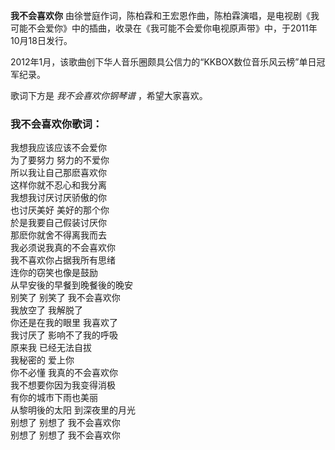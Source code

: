 

**我不会喜欢你**
由徐誉庭作词，陈柏霖和王宏恩作曲，陈柏霖演唱，是电视剧《我可能不会爱你》中的插曲，收录在《我可能不会爱你电视原声带》中，于2011年10月18日发行。

  
2012年1月，该歌曲创下华人音乐圈颇具公信力的“KKBOX数位音乐风云榜”单日冠军纪录。

  
歌词下方是 _我不会喜欢你钢琴谱_ ，希望大家喜欢。

### 我不会喜欢你歌词：

我想我应该应该不会爱你  
为了要努力 努力的不爱你  
所以我让自己那麽喜欢你  
这样你就不忍心和我分离  
我想我讨厌讨厌骄傲的你  
也讨厌美好 美好的那个你  
於是我要自己假装讨厌你  
那麽你就舍不得离我而去  
我必须说我真的不会喜欢你  
我不喜欢你占据我所有思绪  
连你的窃笑也像是鼓励  
从早安後的早餐到晚餐後的晚安  
别笑了 别笑了 我不会喜欢你  
我放空了 我解脱了  
你还是在我的眼里 我喜欢了  
我讨厌了 影响不了我的呼吸  
原来我 已经无法自拔  
我秘密的 爱上你  
你不必懂 我真的不会喜欢你  
我不想要你因为我变得消极  
有你的城市下雨也美丽  
从黎明後的太阳 到深夜里的月光  
别想了 别想了 我不会喜欢你  
别想了 别想了 我不会喜欢你

